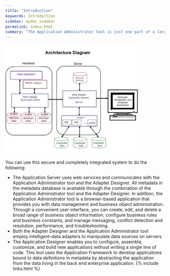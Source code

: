 ```yaml
---
title: "Introduction"
keywords: Introduction
sidebar: mydoc_sidebar
permalink: index.html
summary: "The Application Administrator tool is just one part of a larger system called the Mobile Application Platform. The following figure illustrates how the Platform and Tools work together."
---
```


<a data-fancybox="gallery" href="images/architecture-diag.png" title="click to enlarge" alt="application administrator architecture diagram">
    <img src="images/architecture-diag.png" style="width: 420px;"/>
</a>

You can use this secure and completely integrated system to do the following:
* The Application Server uses web services and communicates with the Application Administrator tool and the Adapter Designer. All metadata in the metadata database is available through the combination of the Application Administrator tool and the Adapter Designer. In addition, the Application Administrator tool is a browser-based application that provides you with data management and business object administration. Through a convenient user interface, you can create, edit, and delete a broad range of business object information; configure business rules and business constants; and manage messaging, conflict detection and resolution, performance, and troubleshooting.
* Both the Adapter Designer and the Application Administrator tool employ intelligent-data adapters to manipulate data sources on servers.
* The Application Designer enables you to configure, assemble, customize, and build new applications without writing a single line of code. This tool uses the Application Framework to develop applications bound to data definitions in metadata by abstracting the application from the data living in the back end enterprise application.
{% include links.html %}